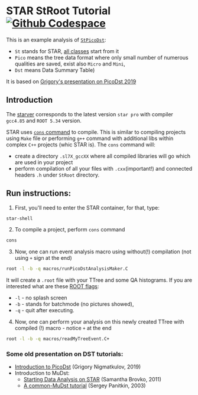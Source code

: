 # STAR StRoot Tutorial [![Github Codespace](https://img.shields.io/badge/open-GH_Codespaces-blue?logo=github)](https://codespaces.new/aprozo/star-tutorial?quickstart=1)


This is an example analysis of [`StPicoDst`](https://www.star.bnl.gov/webdata/dox/html/classStPicoDstMaker.html):
- `St` stands for STAR, [all classes](https://www.star.bnl.gov/webdata/dox/html/annotated.html) start from it 
- `Pico` means the tree data format where only small number of numerous qualities are saved, exist also `Micro` and `Mini`,
- `Dst` means Data Summary Table)


It is based on [Grigory's presentation on PicoDst 2019](https://drupal.star.bnl.gov/STAR/system/files/Nigmatkulov_intro2pico_Krakow2019.pdf)

## Introduction

The [starver](https://github.com/star-bnl/star-sw) corresponds to the latest version `star pro` with compiler `gcc4.85` and `ROOT 5.34` version.

STAR uses [`cons` command](https://www.gnu.org/software/cons/stable/cons.html) to compile. This is similar to compiling projects using `Make` file or performing `g++` command with additional libs within complex `C++` projects (whic STAR is).
The `cons` command will:
- create a directory `.sl7X_gccXX` where all compiled libraries will go which are used in your project
- perform compilation of all your files with `.cxx`(important!) and connected headers `.h` under `StRoot` directory.

 
## Run instructions:
1. First, you'll need to enter the STAR container, for that, type:
```bash
star-shell
```
2. To compile a project, perform `cons` command
```bash
cons
```
3. Now, one can run event analysis macro using without(!) compilation (not using `+` sign at the end)
```bash
root -l -b -q macros/runPicoDstAnalysisMaker.C
```
It will create a `.root` file with your TTree and some QA histograms. 
If you are interested what are these [ROOT flags](https://root.cern.ch/root/html534/guides/users-guide/ROOTUsersGuide.html#start-and-quit-a-root-session): 
- `-l` - no splash screen
- `-b` - stands for batchmode (no pictures showed),
- `-q` - quit after executing.

4. Now, one can perform your analysis on this newly created TTree with compiled (!) macro - notice `+` at the end
```bash
root -l -b -q macros/readMyTreeEvent.C+
```



### Some old presentation on DST tutorials:

- [Introduction to PicoDst](https://drupal.star.bnl.gov/STAR/system/files/Nigmatkulov_intro2pico_Krakow2019.pdf) (Grigory Nigmatkulov, 2019)
- Introduction to MuDst:
  - [Starting Data Analysis on STAR](http://nuclear.ucdavis.edu/~brovko/GettingStarted.pdf) (Samantha Brovko, 2011)
  - [A common-MuDst tutorial](https://www.star.bnl.gov/public/comp/meet/RM200311/MuDstTutorial.pdf) (Sergey Panitkin, 2003)


